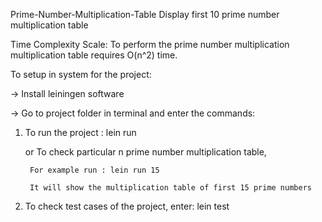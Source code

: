 Prime-Number-Multiplication-Table
Display first 10 prime number multiplication table

Time Complexity Scale: To perform the prime number multiplication multiplication table requires O(n^2) time.

To setup in system for the project:

-> Install leiningen software

-> Go to project folder in terminal and enter the commands:

1) To run the project : lein run

      or To check particular n prime number multiplication table, 
      
        For example run : lein run 15 
        
        It will show the multiplication table of first 15 prime numbers
      
2) To check test cases of the project, enter: lein test    

